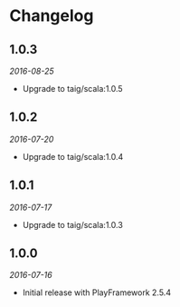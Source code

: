 # Changelog

## 1.0.3

_2016-08-25_

 * Upgrade to taig/scala:1.0.5

## 1.0.2

_2016-07-20_

 * Upgrade to taig/scala:1.0.4

## 1.0.1

_2016-07-17_

 * Upgrade to taig/scala:1.0.3

## 1.0.0

_2016-07-16_

 * Initial release with PlayFramework 2.5.4